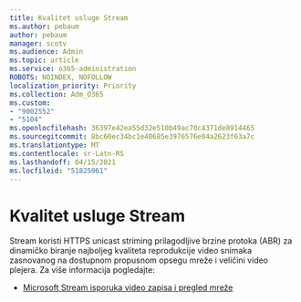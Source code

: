 ```yaml
---
title: Kvalitet usluge Stream
ms.author: pebaum
author: pebaum
manager: scotv
ms.audience: Admin
ms.topic: article
ms.service: o365-administration
ROBOTS: NOINDEX, NOFOLLOW
localization_priority: Priority
ms.collection: Adm_O365
ms.custom:
- "9002552"
- "5104"
ms.openlocfilehash: 36397e42ea55d32e510b49ac70c4371de8914465
ms.sourcegitcommit: 8bc60ec34bc1e40685e3976576e04a2623f63a7c
ms.translationtype: MT
ms.contentlocale: sr-Latn-RS
ms.lasthandoff: 04/15/2021
ms.locfileid: "51825061"
---
```

# <a name="stream-quality"></a>Kvalitet usluge Stream

Stream koristi HTTPS unicast striming prilagodljive brzine protoka (ABR) za dinamičko biranje najboljeg kvaliteta reprodukcije video snimaka zasnovanog na dostupnom propusnom opsegu mreže i veličini video plejera. Za više informacija pogledajte:

- [Microsoft Stream isporuka video zapisa i pregled mreže](https://docs.microsoft.com/stream/network-overview)

